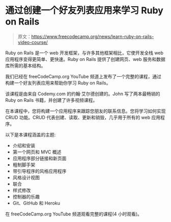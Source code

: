 # 通过创建一个好友列表应用来学习 Ruby on Rails

> 原文：<https://www.freecodecamp.org/news/learn-ruby-on-rails-video-course/>

Ruby on Rails 是一个 web 开发框架，与许多其他框架相比，它使开发全栈 web 应用程序变得更简单、更快速。Ruby on Rails 提供了创建网页、web 服务和数据库所需的基本结构。

我们已经在 freeCodeCamp.org YouTube 频道上发布了一个完整的课程，通过构建一个好友列表应用来帮助你学习 Ruby on Rails。

该课程是由来自 Codemy.com 的约翰·艾尔德创建的。John 写了两本最畅销的 Ruby on Rails 书籍，并创建了许多视频课程。

在本课程中，您将构建一个应用程序来跟踪您朋友的联系信息。您将学习如何实现 CRUD 功能。CRUD 代表创建、读取、更新和销毁，几乎用于所有的 web 应用程序。

以下是本课程涵盖的主题:

*   介绍和安装
*   第一个网页和 MVC 概述
*   应用程序部分链接和新页面
*   粗制脚手架
*   带引导程序的风格应用程序
*   风格设计视图
*   联合
*   样式修改
*   控制器的乐趣
*   Git、GitHub 和 Heroku

在 freeCodeCamp.org YouTube 频道观看完整的课程(4 小时观看)。